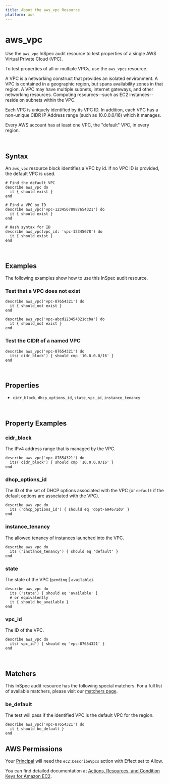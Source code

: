 ```yaml
---
title: About the aws_vpc Resource
platform: aws
---
```


# aws\_vpc

Use the `aws_vpc` InSpec audit resource to test properties of a single AWS Virtual Private Cloud (VPC).

To test properties of all or multiple VPCs, use the `aws_vpcs` resource.

A VPC is a networking construct that provides an isolated environment. A VPC is contained in a geographic region, but spans availability zones in that region. A VPC may have multiple subnets, internet gateways, and other networking resources. Computing resources--such as EC2 instances--reside on subnets within the VPC.

Each VPC is uniquely identified by its VPC ID. In addition, each VPC has a non-unique CIDR IP Address range (such as 10.0.0.0/16) which it manages.

Every AWS account has at least one VPC, the "default" VPC, in every region.

<br>

## Syntax

An `aws_vpc` resource block identifies a VPC by id. If no VPC ID is provided, the default VPC is used.

    # Find the default VPC
    describe aws_vpc do
      it { should exist }
    end

    # Find a VPC by ID
    describe aws_vpc('vpc-12345678987654321') do
      it { should exist }
    end

    # Hash syntax for ID
    describe aws_vpc(vpc_id: 'vpc-12345678') do
      it { should exist }
    end

<br>

## Examples

The following examples show how to use this InSpec audit resource.

### Test that a VPC does not exist

    describe aws_vpc('vpc-87654321') do
      it { should_not exist }
    end

    describe aws_vpc('vpc-abcd123454321dcba') do
      it { should_not exist }
    end

### Test the CIDR of a named VPC

    describe aws_vpc('vpc-87654321') do
      its('cidr_block') { should cmp '10.0.0.0/16' }
    end

<br>

## Properties

* `cidr_block`, `dhcp_options_id`, `state`, `vpc_id`, `instance_tenancy`

<br>

## Property Examples

### cidr\_block

The IPv4 address range that is managed by the VPC.

    describe aws_vpc('vpc-87654321') do
      its('cidr_block') { should cmp '10.0.0.0/16' }
    end

### dhcp\_options\_id

The ID of the set of DHCP options associated with the VPC (or `default` if the default options are associated with the VPC).

    describe aws_vpc do
      its ('dhcp_options_id') { should eq 'dopt-a94671d0' }
    end

### instance\_tenancy

The allowed tenancy of instances launched into the VPC.

    describe aws_vpc do
      its ('instance_tenancy') { should eq 'default' }
    end

### state

The state of the VPC (`pending` | `available`).

    describe aws_vpc do
      its ('state') { should eq 'available' }
      # or equivalently
      it { should be_available }
    end

### vpc\_id

The ID of the VPC.

    describe aws_vpc do
      its('vpc_id') { should eq 'vpc-87654321' }
    end

<br>

## Matchers

This InSpec audit resource has the following special matchers. For a full list of available matchers, please visit our [matchers page](https://www.inspec.io/docs/reference/matchers/).

### be\_default

The test will pass if the identified VPC is the default VPC for the region.

    describe aws_vpc('vpc-87654321') do
      it { should be_default }
    end

## AWS Permissions

Your [Principal](https://docs.aws.amazon.com/IAM/latest/UserGuide/intro-structure.html#intro-structure-principal) will need the `ec2:DescribeVpcs` action with Effect set to Allow.

You can find detailed documentation at [Actions, Resources, and Condition Keys for Amazon EC2](https://docs.aws.amazon.com/IAM/latest/UserGuide/list_amazonec2.html).
